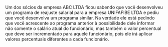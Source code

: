Um dos sócios da empresa ABC LTDA ficou sabendo que você desenvolveu um
programa de reajuste salarial para a empresa UNIFAFIBE LTDA e pediu que você desenvolva
um programa similar. Na verdade ele está pedindo que você acrescente ao programa
anterior à possibilidade dele informar não somente o salário atual do funcionário, mas
também o valor percentual que deve ser incrementado para aquele funcionário, pois
ele irá aplicar valores percentuais diferentes a cada funcionário.
